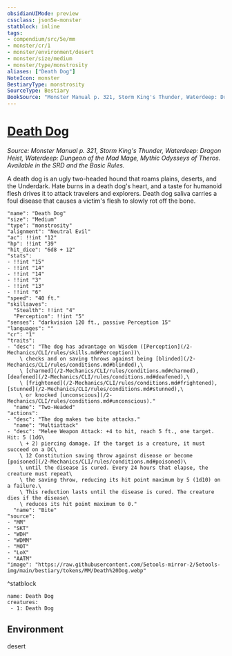 ```yaml
---
obsidianUIMode: preview
cssclass: json5e-monster
statblock: inline
tags:
- compendium/src/5e/mm
- monster/cr/1
- monster/environment/desert
- monster/size/medium
- monster/type/monstrosity
aliases: ["Death Dog"]
NoteIcon: monster
BestiaryType: monstrosity
SourceType: Bestiary
BookSource: "Monster Manual p. 321, Storm King's Thunder, Waterdeep: Dragon Heist, Waterdeep: Dungeon of the Mad Mage, Mythic Odysseys of Theros. Available in the SRD and the Basic Rules."
---
```

# [Death Dog](2-Mechanics/CLI/bestiary/monstrosity/death-dog.md)
*Source: Monster Manual p. 321, Storm King's Thunder, Waterdeep: Dragon Heist, Waterdeep: Dungeon of the Mad Mage, Mythic Odysseys of Theros. Available in the SRD and the Basic Rules.*  

A death dog is an ugly two-headed hound that roams plains, deserts, and the Underdark. Hate burns in a death dog's heart, and a taste for humanoid flesh drives it to attack travelers and explorers. Death dog saliva carries a foul disease that causes a victim's flesh to slowly rot off the bone.

```statblock
"name": "Death Dog"
"size": "Medium"
"type": "monstrosity"
"alignment": "Neutral Evil"
"ac": !!int "12"
"hp": !!int "39"
"hit_dice": "6d8 + 12"
"stats":
- !!int "15"
- !!int "14"
- !!int "14"
- !!int "3"
- !!int "13"
- !!int "6"
"speed": "40 ft."
"skillsaves":
  "Stealth": !!int "4"
  "Perception": !!int "5"
"senses": "darkvision 120 ft., passive Perception 15"
"languages": ""
"cr": "1"
"traits":
- "desc": "The dog has advantage on Wisdom ([Perception](/2-Mechanics/CLI/rules/skills.md#Perception))\
    \ checks and on saving throws against being [blinded](/2-Mechanics/CLI/rules/conditions.md#blinded),\
    \ [charmed](/2-Mechanics/CLI/rules/conditions.md#charmed), [deafened](/2-Mechanics/CLI/rules/conditions.md#deafened),\
    \ [frightened](/2-Mechanics/CLI/rules/conditions.md#frightened), [stunned](/2-Mechanics/CLI/rules/conditions.md#stunned),\
    \ or knocked [unconscious](/2-Mechanics/CLI/rules/conditions.md#unconscious)."
  "name": "Two-Headed"
"actions":
- "desc": "The dog makes two bite attacks."
  "name": "Multiattack"
- "desc": "Melee Weapon Attack: +4 to hit, reach 5 ft., one target. Hit: 5 (1d6\
    \ + 2) piercing damage. If the target is a creature, it must succeed on a DC\
    \ 12 Constitution saving throw against disease or become [poisoned](/2-Mechanics/CLI/rules/conditions.md#poisoned)\
    \ until the disease is cured. Every 24 hours that elapse, the creature must repeat\
    \ the saving throw, reducing its hit point maximum by 5 (1d10) on a failure.\
    \ This reduction lasts until the disease is cured. The creature dies if the disease\
    \ reduces its hit point maximum to 0."
  "name": "Bite"
"source":
- "MM"
- "SKT"
- "WDH"
- "WDMM"
- "MOT"
- "LoX"
- "AATM"
"image": "https://raw.githubusercontent.com/5etools-mirror-2/5etools-img/main/bestiary/tokens/MM/Death%20Dog.webp"
```
^statblock

```encounter-table
name: Death Dog
creatures:
 - 1: Death Dog
```

## Environment

desert